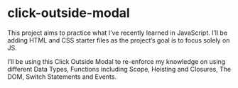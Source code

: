 # click-outside-modal

This project aims to practice what I’ve recently learned in JavaScript. I’ll be adding HTML and CSS starter files as the project’s goal is to focus solely on JS.

I’ll be using this Click Outside Modal to re-enforce my knowledge on using different Data Types, Functions including Scope, Hoisting and Closures, The DOM, Switch Statements and Events.
